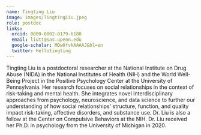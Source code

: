 ```yaml
---
name: Tingting Liu
image: images/TingtingLiu.jpeg
role: postdoc
links:
  orcid: 0000-0002-8179-6180
  email: liutt@sas.upenn.edu
  google-scholar: MOw0fvkAAAAJ&hl=en
  twitter: Hellotingting
---
```


Tingting Liu is a postdoctoral researcher at the National Institute on Drug Abuse (NIDA) in the National Institutes of Health (NIH) and the World Well-Being Project in the Positive Psychology Center at the University of Pennsylvania. Her research focuses on social relationships in the context of risk-taking and mental health. She integrates novel interdisciplinary approaches from psychology, neuroscience, and data science to further our understanding of how social relationships' structure, function, and quality impact risk-taking, affective disorders, and substance use. Dr. Liu is also a fellow at the Center on Compulsive Behaviors at the NIH. Dr. Liu received her Ph.D. in psychology from the University of Michigan in 2020. 
